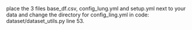 place the 3 files base_df.csv, config_lung.yml and setup.yml next to your data and change the directory for config_ling.yml in code: dataset/dataset_utils.py line 53.
